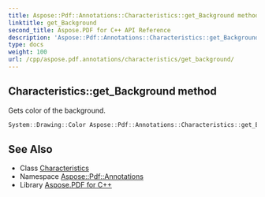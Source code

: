 ```yaml
---
title: Aspose::Pdf::Annotations::Characteristics::get_Background method
linktitle: get_Background
second_title: Aspose.PDF for C++ API Reference
description: 'Aspose::Pdf::Annotations::Characteristics::get_Background method. Gets color of the background in C++.'
type: docs
weight: 100
url: /cpp/aspose.pdf.annotations/characteristics/get_background/
---
```

## Characteristics::get_Background method


Gets color of the background.

```cpp
System::Drawing::Color Aspose::Pdf::Annotations::Characteristics::get_Background()
```

## See Also

* Class [Characteristics](../)
* Namespace [Aspose::Pdf::Annotations](../../)
* Library [Aspose.PDF for C++](../../../)
